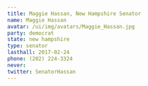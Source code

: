 ```yaml
---
title: Maggie Hassan, New Hampshire Senator
name: Maggie Hassan
avatar: /ui/img/avatars/Maggie_Hassan.jpg
party: democrat
state: new hampshire
type: senator
lasthall: 2017-02-24
phone: (202) 224-3324
never: 
twitter: SenatorHassan
---
```

